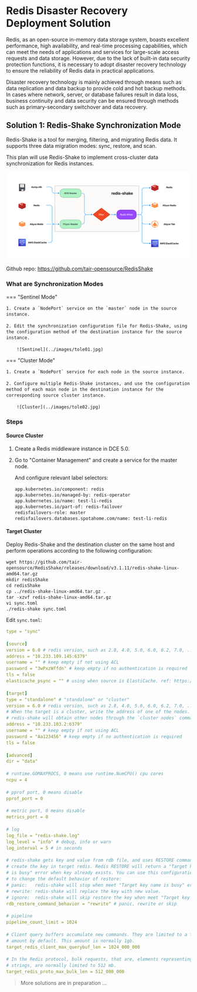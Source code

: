 # Redis Disaster Recovery Deployment Solution

Redis, as an open-source in-memory data storage system, boasts excellent performance, high availability, and real-time processing capabilities, which can meet the needs of applications and services for large-scale access requests and data storage. However, due to the lack of built-in data security protection functions, it is necessary to adopt disaster recovery technology to ensure the reliability of Redis data in practical applications.

Disaster recovery technology is mainly achieved through means such as data replication and data backup to provide cold and hot backup methods. In cases where network, server, or database failures result in data loss, business continuity and data security can be ensured through methods such as primary-secondary switchover and data recovery.

## Solution 1: Redis-Shake Synchronization Mode

Redis-Shake is a tool for merging, filtering, and migrating Redis data. It supports three data migration modes: sync, restore, and scan.

This plan will use Redis-Shake to implement cross-cluster data synchronization for Redis instances.

![architecture](../images/tole00.png)

Github repo: <https://github.com/tair-opensource/RedisShake>

### What are Synchronization Modes

=== "Sentinel Mode"
  
    1. Create a `NodePort` service on the `master` node in the source instance.

    2. Edit the synchronization configuration file for Redis-Shake, using the configuration method of the destination instance for the source instance.

        ![Sentinel](../images/tole01.jpg)

=== "Cluster Mode"
 
    1. Create a `NodePort` service for each node in the source instance.

    2. Configure multiple Redis-Shake instances, and use the configuration method of each main node in the destination instance for the corresponding source cluster instance.

        ![Cluster](../images/tole02.jpg)

### Steps

#### Source Cluster

1. Create a Redis middleware instance in DCE 5.0.

2. Go to "Container Management" and create a service for the master node.

    And configure relevant label selectors:

    ```shell
    app.kubernetes.io/component: redis
    app.kubernetes.io/managed-by: redis-operator
    app.kubernetes.io/name: test-li-redis
    app.kubernetes.io/part-of: redis-failover
    redisfailovers-role: master
    redisfailovers.databases.spotahome.com/name: test-li-redis
    ```

#### Target Cluster

Deploy Redis-Shake and the destination cluster on the same host and perform operations according to the following configuration:

```shell
wget https://github.com/tair-opensource/RedisShake/releases/download/v3.1.11/redis-shake-linux-amd64.tar.gz
mkdir redisShake
cd redisShake
cp ../redis-shake-linux-amd64.tar.gz .
tar -xzvf redis-shake-linux-amd64.tar.gz
vi sync.toml
./redis-shake sync.toml
```

Edit `sync.toml`:

```yaml
type = "sync"
 
[source]
version = 6.0 # redis version, such as 2.8, 4.0, 5.0, 6.0, 6.2, 7.0, ...
address = "10.233.109.145:6379"
username = "" # keep empty if not using ACL
password = "3wPxzWffdn" # keep empty if no authentication is required
tls = false
elasticache_psync = "" # using when source is ElastiCache. ref: https://github.com/alibaba/RedisShake/issues/373
 
[target]
type = "standalone" # "standalone" or "cluster"
version = 6.0 # redis version, such as 2.8, 4.0, 5.0, 6.0, 6.2, 7.0, ...
# When the target is a cluster, write the address of one of the nodes.
# redis-shake will obtain other nodes through the `cluster nodes` command.
address = "10.233.103.2:6379"
username = "" # keep empty if not using ACL
password = "Aa123456" # keep empty if no authentication is required
tls = false
 
[advanced]
dir = "data"
 
# runtime.GOMAXPROCS, 0 means use runtime.NumCPU() cpu cores
ncpu = 4
 
# pprof port, 0 means disable
pprof_port = 0
 
# metric port, 0 means disable
metrics_port = 0
 
# log
log_file = "redis-shake.log"
log_level = "info" # debug, info or warn
log_interval = 5 # in seconds
 
# redis-shake gets key and value from rdb file, and uses RESTORE command to
# create the key in target redis. Redis RESTORE will return a "Target key name
# is busy" error when key already exists. You can use this configuration item
# to change the default behavior of restore:
# panic:   redis-shake will stop when meet "Target key name is busy" error.
# rewrite: redis-shake will replace the key with new value.
# ignore:  redis-shake will skip restore the key when meet "Target key name is busy" error.
rdb_restore_command_behavior = "rewrite" # panic, rewrite or skip
 
# pipeline
pipeline_count_limit = 1024
 
# Client query buffers accumulate new commands. They are limited to a fixed
# amount by default. This amount is normally 1gb.
target_redis_client_max_querybuf_len = 1024_000_000
 
# In the Redis protocol, bulk requests, that are, elements representing single
# strings, are normally limited to 512 mb.
target_redis_proto_max_bulk_len = 512_000_000
```

> More solutions are in preparation ...
